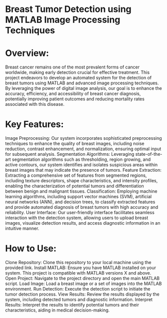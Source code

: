 # Breast Tumor Detection using MATLAB Image Processing Techniques
# Overview:
Breast cancer remains one of the most prevalent forms of cancer worldwide, making early detection crucial for effective treatment.
This project endeavors to develop an automated system for the detection of breast tumors using MATLAB and advanced image processing techniques. 
By leveraging the power of digital image analysis, our goal is to enhance the accuracy, efficiency, and accessibility of breast cancer diagnosis,
potentially improving patient outcomes and reducing mortality rates associated with this disease.

# Key Features:
Image Preprocessing: Our system incorporates sophisticated preprocessing techniques to enhance the quality of breast images, including noise reduction, contrast enhancement, and normalization, ensuring optimal input for subsequent analysis.
Segmentation Algorithms: Leveraging state-of-the-art segmentation algorithms such as thresholding, region growing, and active contours, our system identifies and isolates suspicious areas within breast images that may indicate the presence of tumors.
Feature Extraction: Extracting a comprehensive set of features from segmented regions, including texture descriptors, shape characteristics, and intensity profiles, enabling the characterization of potential tumors and differentiation between benign and malignant tissues.
Classification: Employing machine learning algorithms, including support vector machines (SVM), artificial neural networks (ANN), and decision trees, to classify extracted features and provide automated diagnosis of breast tumors with high accuracy and reliability.
User Interface: Our user-friendly interface facilitates seamless interaction with the detection system, allowing users to upload breast images, visualize detection results, 
and access diagnostic information in an intuitive manner.


# How to Use:
Clone Repository: Clone this repository to your local machine using the provided link.
Install MATLAB: Ensure you have MATLAB installed on your system. This project is compatible with MATLAB versions X and above.
Open Project: Navigate to the project directory and open the main MATLAB script.
Load Image: Load a breast image or a set of images into the MATLAB environment.
Run Detection: Execute the detection script to initiate the tumor detection process.
View Results: Review the results displayed by the system, including detected tumors and diagnostic information.
Interpret Results: Interpret the results to identify potential tumors and their characteristics, aiding in medical decision-making.



